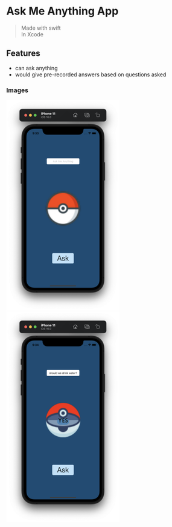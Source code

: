 # Ask Me Anything App
> Made with swift <br>
> In Xcode

## Features
- can ask anything
- would give pre-recorded answers based on questions asked

### Images

![Launch Screen](Screenshots/launch-screen.png)
![Question 1](Screenshots/q1.png)
